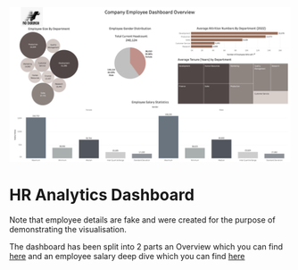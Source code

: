 ![Logo](hr-analytics.png)

# HR Analytics Dashboard
Note that employee details are fake and were created for the purpose of demonstrating the visualisation.

The dashboard has been split into 2 parts an Overview which you can find [here](https://public.tableau.com/app/profile/karen.lee4168/viz/HRAnalyticsDashboardOverview/EmployeeOverview) and an employee salary deep dive which you can find [here](https://public.tableau.com/app/profile/karen.lee4168/viz/HRAnalyticsEmployeeSalaryDeepDive/EmployeeSalaryDeepDiveDashboard)
